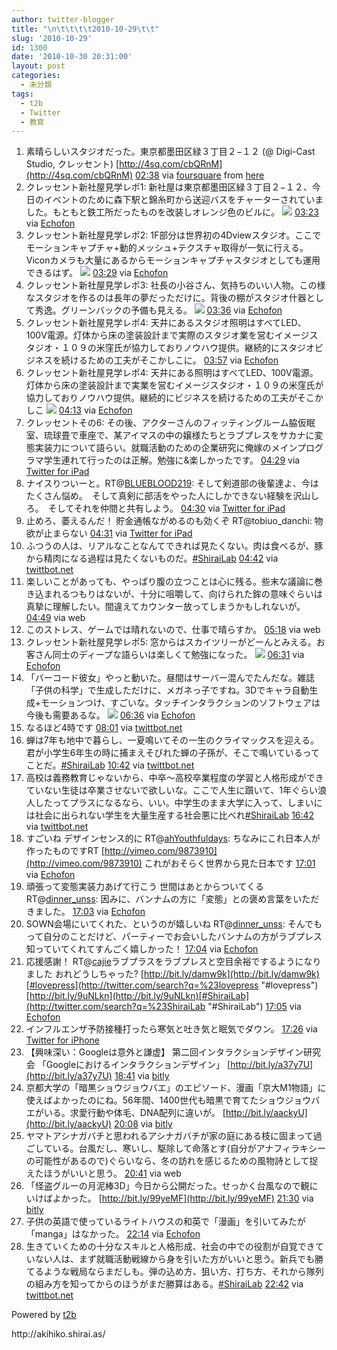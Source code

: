 ```yaml
---
author: twitter-blogger
title: "\n\t\t\t\t2010-10-29\t\t"
slug: '2010-10-29'
id: 1300
date: '2010-10-30 20:31:00'
layout: post
categories:
  - 未分類
tags:
  - t2b
  - Twitter
  - 教育
---
```


<div xmlns:georss="http://www.georss.org/georss">

1.  <span><span>素晴らしいスタジオだった。東京都墨田区緑３丁目２−１２ (@ Digi-Cast Studio, クレッセント) [http://4sq.com/cbQRnM](http://4sq.com/cbQRnM)</span> <span>[<span>02:38</span>](http://twitter.com/o_ob/status/29088377534) <span>via [foursquare](http://foursquare.com)</span> from [here<span></span>](http://maps.google.com/maps?q=35.695548,139.804132)</span></span>
2.  <span><span>クレッセント新社屋見学レポ1: 新社屋は東京都墨田区緑３丁目２−１２、今日のイベントのために森下駅と錦糸町から送迎バスをチャーターされていました。もともと鉄工所だったものを改装しオレンジ色のビルに。 [![](http://twitpic.com/show/thumb/31vwmt)](http://twitpic.com/31vwmt)</span> <span>[<span>03:23</span>](http://twitter.com/o_ob/status/29092398139) <span>via [Echofon](http://www.echofon.com/)</span></span></span>
3.  <span><span>クレッセント新社屋見学レポ2: 1F部分は世界初の4Dviewスタジオ。ここでモーションキャプチャ+動的メッシュ+テクスチャ取得が一気に行える。Viconカメラも大量にあるからモーションキャプチャスタジオとしても運用できるはず。 [![](http://twitpic.com/show/thumb/31vyrt)](http://twitpic.com/31vyrt)</span> <span>[<span>03:29</span>](http://twitter.com/o_ob/status/29092942491) <span>via [Echofon](http://www.echofon.com/)</span></span></span>
4.  <span><span>クレッセント新社屋見学レポ3: 社長の小谷さん、気持ちのいい人物。この様なスタジオを作るのは長年の夢だっただけに。背後の棚がスタジオ什器として秀逸。グリーンバックの予備も見える。 [![](http://twitpic.com/show/thumb/31w159)](http://twitpic.com/31w159)</span> <span>[<span>03:36</span>](http://twitter.com/o_ob/status/29093556284) <span>via [Echofon](http://www.echofon.com/)</span></span></span>
5.  <span><span>クレッセント新社屋見学レポ4: 天井にあるスタジオ照明はすべてLED、100V電源。灯体から床の塗装設計まで実際のスタジオ業を営むイメージスタジオ・１０９の米窪氏が協力しておりノウハウ提供。継続的にスタジオビジネスを続けるための工夫がそこかしこに。</span> <span>[<span>03:57</span>](http://twitter.com/o_ob/status/29095454696) <span>via [Echofon](http://www.echofon.com/)</span></span></span>
6.  <span><span>クレッセント新社屋見学レポ4: 天井にある照明はすべてLED、100V電源。灯体から床の塗装設計まで実業を営むイメージスタジオ・１０９の米窪氏が協力しておりノウハウ提供。継続的にビジネスを続けるための工夫がそこかしこ [![](http://twitpic.com/show/thumb/31we4n)](http://twitpic.com/31we4n)</span> <span>[<span>04:13</span>](http://twitter.com/o_ob/status/29096862578) <span>via [Echofon](http://www.echofon.com/)</span></span></span>
7.  <span><span>クレッセントその6: その後、アクターさんのフィッティングルーム脇仮眠室、琉球畳で車座で、某アイマスの中の嬢様たちとラブプレスをサカナに変態実装力について語らい。就職活動のための企業研究に俺嫁のメインプログラマ学生連れて行ったのは正解。勉強に&楽しかったです。</span> <span>[<span>04:29</span>](http://twitter.com/o_ob/status/29098301030) <span>via [Twitter for iPad](http://itunes.apple.com/app/twitter/id333903271?mt=8)</span></span></span>
8.  <span><span>ナイスりついーと。RT@[BLUEBLOOD219](http://twitter.com/BLUEBLOOD219 "BLUEBLOOD219"): そして剣道部の後輩達よ、今はたくさん悩め。　そして真剣に部活をやった人にしかできない経験を沢山しろ。　そしてそれを仲間と共有しよう。</span> <span>[<span>04:30</span>](http://twitter.com/o_ob/status/29098411547) <span>via [Twitter for iPad](http://itunes.apple.com/app/twitter/id333903271?mt=8)</span></span></span>
9.  <span><span>止めろ、萎えるんだ！ 貯金通帳ながめるのも効くぞ RT@tobiuo_danchi: 物欲が止まらない</span> <span>[<span>04:31</span>](http://twitter.com/o_ob/status/29098517515) <span>via [Twitter for iPad](http://itunes.apple.com/app/twitter/id333903271?mt=8)</span></span></span>
10.  <span><span>ふつうの人は、リアルなことなんてできれば見たくない。肉は食べるが、豚から精肉になる過程は見たくないものだ。[#ShiraiLab](http://twitter.com/search?q=%23ShiraiLab "#ShiraiLab")</span> <span>[<span>04:42</span>](http://twitter.com/o_ob/status/29099403708) <span>via [twittbot.net](http://twittbot.net/)</span></span></span>
11.  <span><span>楽しいことがあっても、やっぱり腹の立つことは心に残る。些末な議論に巻き込まれるつもりはないが、十分に咀嚼して、向けられた鉾の意味ぐらいは真摯に理解したい。間違えてカウンター放ってしまうかもしれないが。</span> <span>[<span>04:49</span>](http://twitter.com/o_ob/status/29100073288) <span>via web</span></span></span>
12.  <span><span>このストレス、ゲームでは晴れないので、仕事で晴らすか。</span> <span>[<span>05:18</span>](http://twitter.com/o_ob/status/29102430271) <span>via web</span></span></span>
13.  <span><span>クレッセント新社屋見学レポ5: 窓からはスカイツリーがどーんとみえる。お客さん同士のディープな語らいは楽しくて勉強になった。 [![](http://twitpic.com/show/thumb/31xqj3)](http://twitpic.com/31xqj3)</span> <span>[<span>06:31</span>](http://twitter.com/o_ob/status/29108218074) <span>via [Echofon](http://www.echofon.com/)</span></span></span>
14.  <span><span>「バーコード彼女」やっと動いた。昼間はサーバー混んでたんだな。雑誌「子供の科学」で生成しただけに、メガネっ子ですね。3Dでキャラ自動生成+モーションつけ、すごいな。タッチインタラクションのソフトウェアは今後も需要あるな。 [![](http://twitpic.com/show/thumb/31xs5i)](http://twitpic.com/31xs5i)</span> <span>[<span>06:36</span>](http://twitter.com/o_ob/status/29108574613) <span>via [Echofon](http://www.echofon.com/)</span></span></span>
15.  <span><span>なるほど4時です</span> <span>[<span>08:01</span>](http://twitter.com/o_ob/status/29114605997) <span>via [twittbot.net](http://twittbot.net/)</span></span></span>
16.  <span><span>蝉は7年も地中で暮らし、一夏鳴いてその一生のクライマックスを迎える。君が小学生6年生の時に捕まえそびれた蝉の子孫が、そこで鳴いているってことだ。[#ShiraiLab](http://twitter.com/search?q=%23ShiraiLab "#ShiraiLab")</span> <span>[<span>10:42</span>](http://twitter.com/o_ob/status/29125094380) <span>via [twittbot.net](http://twittbot.net/)</span></span></span>
17.  <span><span>高校は義務教育じゃないから、中卒～高校卒業程度の学習と人格形成ができていない生徒は卒業させないで欲しいな。ここで人生に躓いて、1年ぐらい浪人したってプラスになるなら、いい。中学生のまま大学に入って、しまいには社会に出られない学生を大量生産する社会悪に比べれ[#ShiraiLab](http://twitter.com/search?q=%23ShiraiLab "#ShiraiLab")</span> <span>[<span>16:42</span>](http://twitter.com/o_ob/status/29151349841) <span>via [twittbot.net](http://twittbot.net/)</span></span></span>
18.  <span><span>すごいね デザインセンス的に RT@[ahYouthfuldays](http://twitter.com/ahYouthfuldays "ahYouthfuldays"): ちなみにこれ日本人が作ったものですRT [http://vimeo.com/9873910](http://vimeo.com/9873910) これがおそらく世界から見た日本です</span> <span>[<span>17:01</span>](http://twitter.com/o_ob/status/29152648272) <span>via [Echofon](http://www.echofon.com/)</span></span></span>
19.  <span><span>頑張って変態実装力あげて行こう 世間はあとからついてくる RT@[dinner_unss](http://twitter.com/dinner_unss "dinner_unss"): 因みに、バンナムの方に「変態」との褒め言葉をいただきました。</span> <span>[<span>17:03</span>](http://twitter.com/o_ob/status/29152771519) <span>via [Echofon](http://www.echofon.com/)</span></span></span>
20.  <span><span>SOWN会場にいてくれた、というのが嬉しいね RT@[dinner_unss](http://twitter.com/dinner_unss "dinner_unss"): そんでもって自分のことだけど、パーティーでお会いしたバンナムの方がラブプレス知っていてくれてすんごく嬉しかった！</span> <span>[<span>17:04</span>](http://twitter.com/o_ob/status/29152841376) <span>via [Echofon](http://www.echofon.com/)</span></span></span>
21.  <span><span>応援感謝！ RT@[cajie](http://twitter.com/cajie "cajie")ラブプラスをラブプレスと空目余裕でするようになりました おれどうしちゃった? [http://bit.ly/damw9k](http://bit.ly/damw9k)[#lovepress](http://twitter.com/search?q=%23lovepress "#lovepress") [http://bit.ly/9uNLkn](http://bit.ly/9uNLkn)[#ShiraiLab](http://twitter.com/search?q=%23ShiraiLab "#ShiraiLab")</span> <span>[<span>17:05</span>](http://twitter.com/o_ob/status/29152909830) <span>via [Echofon](http://www.echofon.com/)</span></span></span>
22.  <span><span>インフルエンザ予防接種打ったら寒気と吐き気と眠気でダウン。</span> <span>[<span>17:26</span>](http://twitter.com/o_ob/status/29154231788) <span>via [Twitter for iPhone](http://twitter.com/)</span></span></span>
23.  <span><span>【興味深い：Googleは意外と謙虚】 第二回インタラクションデザイン研究会 「Googleにおけるインタラクションデザイン」 [http://bit.ly/a37y7U](http://bit.ly/a37y7U)</span> <span>[<span>18:41</span>](http://twitter.com/o_ob/status/29158372589) <span>via [bitly](http://bit.ly)</span></span></span>
24.  <span><span>京都大学の「暗黒ショウジョウバエ」のエピソード、漫画「京大M1物語」に使えばよかったのにね。56年間、1400世代も暗黒で育てたショウジョウバエがいる。求愛行動や体毛、DNA配列に違いが。 [http://bit.ly/aackyU](http://bit.ly/aackyU)</span> <span>[<span>20:08</span>](http://twitter.com/o_ob/status/29162659359) <span>via [bitly](http://bit.ly)</span></span></span>
25.  <span><span>ヤマトアシナガバチと思われるアシナガバチが家の庭にある枝に固まって過ごしている。台風だし、寒いし、駆除して命落とす(自分がアナフィラキシーの可能性があるので)ぐらいなら、冬の訪れを感じるための風物詩として捉えたほうがいいと思う。</span> <span>[<span>20:41</span>](http://twitter.com/o_ob/status/29164175804) <span>via web</span></span></span>
26.  <span><span>「怪盗グルーの月泥棒3D」今日から公開だった。せっかく台風なので観にいけばよかった。 [http://bit.ly/99yeMF](http://bit.ly/99yeMF)</span> <span>[<span>21:30</span>](http://twitter.com/o_ob/status/29166453511) <span>via [bitly](http://bit.ly)</span></span></span>
27.  <span><span>子供の英語で使っているライトハウスの和英で「漫画」を引いてみたが「manga」はなかった。</span> <span>[<span>22:14</span>](http://twitter.com/o_ob/status/29168434334) <span>via [Echofon](http://www.echofon.com/)</span></span></span>
28.  <span><span>生きていくための十分なスキルと人格形成、社会の中での役割が自覚できていない人は、まず就職活動戦線から身を引いた方がいいと思う。新兵でも勝てるような戦局ならまだしも。弾の込め方、狙い方、打ち方、それから隊列の組み方を知ってからのほうがまだ勝算はある。[#ShiraiLab](http://twitter.com/search?q=%23ShiraiLab "#ShiraiLab")</span> <span>[<span>22:42</span>](http://twitter.com/o_ob/status/29169709254) <span>via [twittbot.net](http://twittbot.net/)</span></span></span>

</div>

Powered by [t2b](http://t2b.utilz.jp/)

<div>http://akihiko.shirai.as/</div>